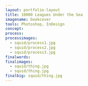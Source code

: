 ```yaml
---
layout: portfolio-layout
title: 10000 Leagues Under the Sea
imagename: bookcover
tools: Photoshop, InDesign
concept:
process:
processimages:
  - squid/process1.jpg
  - squid/process2.jpg
  - squid/process3.jpg
finalwords:
finalimages:
  - squid/thing.jpg
  - squid/thing.jpg
finalbig: squid/thing.jpg
---
```

